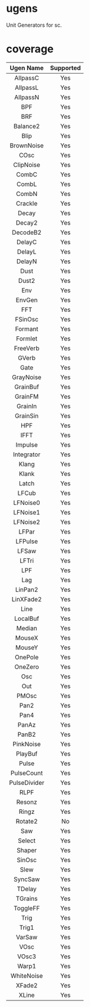 # ugens

Unit Generators for sc.

# coverage

| Ugen Name                   | Supported |
|:---------------------------:|:---------:|
| AllpassC                    | Yes       |
| AllpassL                    | Yes       |
| AllpassN                    | Yes       |
| BPF                         | Yes       |
| BRF                         | Yes       |
| Balance2                    | Yes       |
| Blip                        | Yes       |
| BrownNoise                  | Yes       |
| COsc                        | Yes       |
| ClipNoise                   | Yes       |
| CombC                       | Yes       |
| CombL                       | Yes       |
| CombN                       | Yes       |
| Crackle                     | Yes       |
| Decay                       | Yes       |
| Decay2                      | Yes       |
| DecodeB2                    | Yes       |
| DelayC                      | Yes       |
| DelayL                      | Yes       |
| DelayN                      | Yes       |
| Dust                        | Yes       |
| Dust2                       | Yes       |
| Env                         | Yes       |
| EnvGen                      | Yes       |
| FFT                         | Yes       |
| FSinOsc                     | Yes       |
| Formant                     | Yes       |
| Formlet                     | Yes       |
| FreeVerb                    | Yes       |
| GVerb                       | Yes       |
| Gate                        | Yes       |
| GrayNoise                   | Yes       |
| GrainBuf                    | Yes       |
| GrainFM                     | Yes       |
| GrainIn                     | Yes       |
| GrainSin                    | Yes       |
| HPF                         | Yes       |
| IFFT                        | Yes       |
| Impulse                     | Yes       |
| Integrator                  | Yes       |
| Klang                       | Yes       |
| Klank                       | Yes       |
| Latch                       | Yes       |
| LFCub                       | Yes       |
| LFNoise0                    | Yes       |
| LFNoise1                    | Yes       |
| LFNoise2                    | Yes       |
| LFPar                       | Yes       |
| LFPulse                     | Yes       |
| LFSaw                       | Yes       |
| LFTri                       | Yes       |
| LPF                         | Yes       |
| Lag                         | Yes       |
| LinPan2                     | Yes       |
| LinXFade2                   | Yes       |
| Line                        | Yes       |
| LocalBuf                    | Yes       |
| Median                      | Yes       |
| MouseX                      | Yes       |
| MouseY                      | Yes       |
| OnePole                     | Yes       |
| OneZero                     | Yes       |
| Osc                         | Yes       |
| Out                         | Yes       |
| PMOsc                       | Yes       |
| Pan2                        | Yes       |
| Pan4                        | Yes       |
| PanAz                       | Yes       |
| PanB2                       | Yes       |
| PinkNoise                   | Yes       |
| PlayBuf                     | Yes       |
| Pulse                       | Yes       |
| PulseCount                  | Yes       |
| PulseDivider                | Yes       |
| RLPF                        | Yes       |
| Resonz                      | Yes       |
| Ringz                       | Yes       |
| Rotate2                     | No        |
| Saw                         | Yes       |
| Select                      | Yes       |
| Shaper                      | Yes       |
| SinOsc                      | Yes       |
| Slew                        | Yes       |
| SyncSaw                     | Yes       |
| TDelay                      | Yes       |
| TGrains                     | Yes       |
| ToggleFF                    | Yes       |
| Trig                        | Yes       |
| Trig1                       | Yes       |
| VarSaw                      | Yes       |
| VOsc                        | Yes       |
| VOsc3                       | Yes       |
| Warp1                       | Yes       |
| WhiteNoise                  | Yes       |
| XFade2                      | Yes       |
| XLine                       | Yes       |

